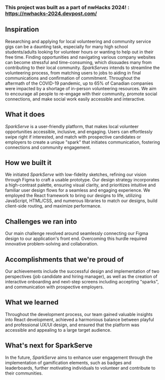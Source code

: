 ### This project was built as a part of nwHacks 2024! : https://nwhacks-2024.devpost.com/

## Inspiration
Researching and applying for local volunteering and community service gigs can be a daunting task, especially for many high school students/adults looking for volunteer hours or wanting to help out in their free time. Finding opportunities and navigating various company websites can become stressful and time-consuming, which dissuades many from contributing to their local community. _SparkServes_ intends to streamline the volunteering process, from matching users to jobs to aiding in final communications and confirmation of commitment. Throughout the aftermath of the COVID-19 pandemic, up to 65% of Canadian companies were impacted by a shortage of in-person volunteering resources. We aim to encourage all people to re-engage with their community, promote social connections, and make social work easily accessible and interactive.

## What it does
_SparkServe_ is a user-friendly platform, that makes local volunteer opportunities accessible, inclusive, and engaging. Users can effortlessly swipe right if interested, and match with prospective candidates or employers to create a unique "spark" that initiates communication, fostering connections and community engagement.

## How we built it
We initiated _SparkServe_ with low-fidelity sketches, refining our vision through Figma to craft a usable prototype. Our design strategy incorporates a high-contrast palette, ensuring visual clarity, and prioritizes intuitive and familiar user design flows for a seamless and engaging experience. We employed the React framework to bring our designs to life, utilizing JavaScript, HTML/CSS, and numerous libraries to match our designs, build client-side routing, and maximize performance.

## Challenges we ran into
Our main challenge revolved around seamlessly connecting our Figma design to our application's front end. Overcoming this hurdle required innovative problem-solving and collaboration.

## Accomplishments that we're proud of
Our achievements include the successful design and implementation of two perspectives (job candidate and hiring manager), as well as the creation of interactive onboarding and next-step screens including accepting "sparks", and communication with prospective employers.

## What we learned
Throughout the development process, our team gained valuable insights into React development, achieved a harmonious balance between playful and professional UX/UI design, and ensured that the platform was accessible and appealing to a large target audience.

## What's next for SparkServe
In the future, _SparkServe_ aims to enhance user engagement through the implementation of gamification elements, such as badges and leaderboards, further motivating individuals to volunteer and contribute to their communities.
